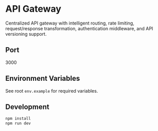 # API Gateway

Centralized API gateway with intelligent routing, rate limiting, request/response transformation, authentication middleware, and API versioning support.

## Port

3000

## Environment Variables

See root `env.example` for required variables.

## Development

```bash
npm install
npm run dev
```
